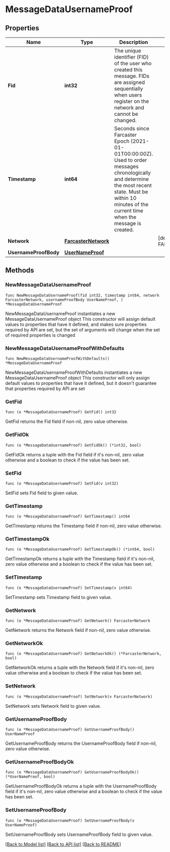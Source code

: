 # MessageDataUsernameProof

## Properties

Name | Type | Description | Notes
------------ | ------------- | ------------- | -------------
**Fid** | **int32** | The unique identifier (FID) of the user who created this message. FIDs are assigned sequentially when users register on the network and cannot be changed. | 
**Timestamp** | **int64** | Seconds since Farcaster Epoch (2021-01-01T00:00:00Z). Used to order messages chronologically and determine the most recent state. Must be within 10 minutes of the current time when the message is created. | 
**Network** | [**FarcasterNetwork**](FarcasterNetwork.md) |  | [default to FARCASTERNETWORK_FARCASTER_NETWORK_MAINNET]
**UsernameProofBody** | [**UserNameProof**](UserNameProof.md) |  | 

## Methods

### NewMessageDataUsernameProof

`func NewMessageDataUsernameProof(fid int32, timestamp int64, network FarcasterNetwork, usernameProofBody UserNameProof, ) *MessageDataUsernameProof`

NewMessageDataUsernameProof instantiates a new MessageDataUsernameProof object
This constructor will assign default values to properties that have it defined,
and makes sure properties required by API are set, but the set of arguments
will change when the set of required properties is changed

### NewMessageDataUsernameProofWithDefaults

`func NewMessageDataUsernameProofWithDefaults() *MessageDataUsernameProof`

NewMessageDataUsernameProofWithDefaults instantiates a new MessageDataUsernameProof object
This constructor will only assign default values to properties that have it defined,
but it doesn't guarantee that properties required by API are set

### GetFid

`func (o *MessageDataUsernameProof) GetFid() int32`

GetFid returns the Fid field if non-nil, zero value otherwise.

### GetFidOk

`func (o *MessageDataUsernameProof) GetFidOk() (*int32, bool)`

GetFidOk returns a tuple with the Fid field if it's non-nil, zero value otherwise
and a boolean to check if the value has been set.

### SetFid

`func (o *MessageDataUsernameProof) SetFid(v int32)`

SetFid sets Fid field to given value.


### GetTimestamp

`func (o *MessageDataUsernameProof) GetTimestamp() int64`

GetTimestamp returns the Timestamp field if non-nil, zero value otherwise.

### GetTimestampOk

`func (o *MessageDataUsernameProof) GetTimestampOk() (*int64, bool)`

GetTimestampOk returns a tuple with the Timestamp field if it's non-nil, zero value otherwise
and a boolean to check if the value has been set.

### SetTimestamp

`func (o *MessageDataUsernameProof) SetTimestamp(v int64)`

SetTimestamp sets Timestamp field to given value.


### GetNetwork

`func (o *MessageDataUsernameProof) GetNetwork() FarcasterNetwork`

GetNetwork returns the Network field if non-nil, zero value otherwise.

### GetNetworkOk

`func (o *MessageDataUsernameProof) GetNetworkOk() (*FarcasterNetwork, bool)`

GetNetworkOk returns a tuple with the Network field if it's non-nil, zero value otherwise
and a boolean to check if the value has been set.

### SetNetwork

`func (o *MessageDataUsernameProof) SetNetwork(v FarcasterNetwork)`

SetNetwork sets Network field to given value.


### GetUsernameProofBody

`func (o *MessageDataUsernameProof) GetUsernameProofBody() UserNameProof`

GetUsernameProofBody returns the UsernameProofBody field if non-nil, zero value otherwise.

### GetUsernameProofBodyOk

`func (o *MessageDataUsernameProof) GetUsernameProofBodyOk() (*UserNameProof, bool)`

GetUsernameProofBodyOk returns a tuple with the UsernameProofBody field if it's non-nil, zero value otherwise
and a boolean to check if the value has been set.

### SetUsernameProofBody

`func (o *MessageDataUsernameProof) SetUsernameProofBody(v UserNameProof)`

SetUsernameProofBody sets UsernameProofBody field to given value.



[[Back to Model list]](../README.md#documentation-for-models) [[Back to API list]](../README.md#documentation-for-api-endpoints) [[Back to README]](../README.md)


